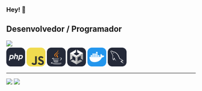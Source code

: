
### Hey! 👋
##  Desenvolvedor / Programador      
<div>
  <img height="145em" src="https://github-readme-stats.vercel.app/api/top-langs/?username=rangeladonai&layout=compact&theme=gruvbox"/>
</div>

<div>    
<img style="width: 50px;" title="PHP" src="https://github.com/tandpfun/skill-icons/blob/main/icons/PHP-Dark.svg" />
<img style="width: 50px;" title="javascript" src="https://github.com/tandpfun/skill-icons/blob/main/icons/JavaScript.svg" />
<img style="width: 50px;" title="Java" src="https://github.com/tandpfun/skill-icons/blob/main/icons/Java-Dark.svg" /> 
<img style="width: 50px;" title="Unity" src="https://github.com/tandpfun/skill-icons/blob/main/icons/Unity-Dark.svg" />
<img style="width: 50px;" title="Docker" src="https://github.com/tandpfun/skill-icons/blob/main/icons/Docker.svg" />
<img style="width: 50px;" title="MySQL" src="https://github.com/tandpfun/skill-icons/blob/main/icons/MySQL-Dark.svg" />
</div>

<hr>

<a href="mailto:rangel.adonai@gmail.com"><img src="https://img.shields.io/badge/Gmail-D14836?style=for-the-badge&logo=gmail&logoColor=white"/></a>
<a href="https://br.linkedin.com/in/rangel-adonai-a38823234"><img src="https://img.shields.io/badge/LinkedIn-0077B5?style=for-the-badge&logo=linkedin&logoColor=white"/>
</a>
